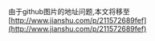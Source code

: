 由于github图片的地址问题,本文将移至 [http://www.jianshu.com/p/211572689fef](http://www.jianshu.com/p/211572689fef)


